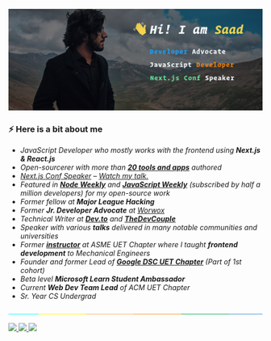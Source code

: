 ![cover](assets/cover-2.jpg)

### ⚡️ Here is a bit about me

- *JavaScript Developer who mostly works with the frontend using **Next.js & React.js***
- *Open-sourcerer with more than [**20 tools and apps**](https://github.com/msaaddev/open-source) authored*
- *[Next.js Conf Speaker](https://nextjs.org/conf/speakers/msaaddev) – [Watch my talk.](https://www.youtube.com/watch?v=6EOZf-FOUDI&ab_channel=Vercel)*
- *Featured in [**Node Weekly**](https://nodeweekly.com/issues/397) and [**JavaScript Weekly**](https://javascriptweekly.com/issues/547) (subscribed by half a million developers) for my open-source work*
- *Former fellow at **Major League Hacking***
- *Former **Jr. Developer Advocate** at [Worwox](https://github.com/worwox)*
- *Technical Writer at [**Dev.to**](https://dev.to/msaaddev) and [**TheDevCouple**](https://thedevcouple.com/author/muhammadsaad/)*
- *Speaker with various **talks** delivered in many notable communities and universities*
- *Former [**instructor**](https://www.youtube.com/watch?v=l6U7pXfyuP4&list=PLjjqsCGTfaD7CVJqN3GQdxjHUxEAS1v6B) at ASME UET Chapter where I taught **frontend development** to Mechanical Engineers*
- *Founder and former Lead of [**Google DSC UET Chapter**](https://dsc.community.dev/university-of-engineering-and-technology-lahore/) (Part of 1st cohort)*
- *Beta level **Microsoft Learn Student Ambassador***
- *Current **Web Dev Team Lead** of ACM UET Chapter*
- *Sr. Year CS Undergrad*

![separator](assets/separate.jpg)

<a href="https://www.linkedin.com/in/msaaddev/" target="_blank" rel="noopener noreferrer">
  <img src="https://img.shields.io/badge/LinkedIn-Saad%20Irfan-blue?logo=linkedin&logoColor=blue&color=blue" />
</a>

<a href="mailto:mrsaadirfan@gmail.com.com" target="_blank" rel="noopener noreferrer">
  <img src="https://img.shields.io/badge/Gmail-Saad%20Irfan-red?logo=gmail&logoColor=red&color=red" />
</a>

<a href="https://www.youtube.com/channel/UCNQgFgvbz_Vf_2_sWaaKV8Q" target="_blank" rel="noopener noreferrer">
  <img src="https://img.shields.io/badge/YouTube-Saad%20Irfan-red?logo=youtube&logoColor=red&color=red" />
</a>
